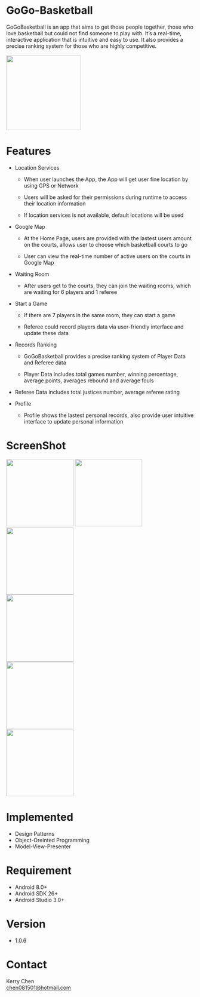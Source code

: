 # GoGo-Basketball
GoGoBasketball is an app that aims to get those people together, those who love basketball but could not find someone to play with. It’s a real-time, interactive application that is intuitive and easy to use. It also provides a precise ranking system for those who are highly competitive.
<br /><br />[<img src="https://play.google.com/intl/en_us/badges/images/generic/en_badge_web_generic.png" width="200">](https://play.google.com/store/apps/details?id=com.kerry.gogobasketball)

# Features

  * Location Services
    * When user launches the App, the App will get user fine location by using GPS or Network

    * Users will be asked for their permissions during runtime to access their location information

    * If location services is not available, default locations will be used



*  Google Map

   * At the Home Page, users are provided with the lastest users amount on the courts, allows user to choose which basketball courts to go

   * User can view the real-time number of active users on the courts in Google Map

* Waiting Room

  * After users get to the courts, they can join the waiting rooms, which are waiting for 6 players and 1 referee


* Start a Game

  * If there are 7 players in the same room, they can start a game

  * Referee could record players data via user-friendly interface and update these data


* Records Ranking

  * GoGoBasketball provides a precise ranking system of Player Data and Referee data

  * Player Data includes total games number, winning percentage, average points, averages rebound and average fouls

 * Referee Data includes total justices number, average referee rating

* Profile

  * Profile shows the lastest personal records, also provide user intuitive interface to update personal information


# ScreenShot

<img src="https://i.imgur.com/jyJwbrS.png" width="180" > </span> <img src="https://i.imgur.com/L3dI1Ti.png" width="180" > </span> <img src="https://i.imgur.com/k1LHEO5.png" width="180" > <br /><img src="https://i.imgur.com/F0fVMnt.png?1" height="180" > <br /><img src="https://i.imgur.com/1FFcp5j.png?1" height="180" > <br /><img src="https://i.imgur.com/SHHoJhM.png?1" height="180" >


# Implemented
  * Design Patterns
  * Object-Oreinted Programming
  * Model-View-Presenter

# Requirement
  * Android 8.0+
  * Android SDK 26+
  * Android Studio 3.0+

# Version
  * 1.0.6

# Contact
Kerry Chen<br />chen081501@hotmail.com
